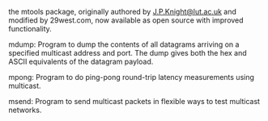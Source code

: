 the mtools package, originally authored by J.P.Knight@lut.ac.uk and modified by 29west.com, now available as open source with improved functionality.

mdump:
Program to dump the contents of all datagrams arriving on a specified
multicast address and port.  The dump gives both the hex and ASCII
equivalents of the datagram payload.

mpong:
Program to do ping-pong round-trip latency measurements using multicast.

msend:
Program to send multicast packets in flexible ways to test multicast networks.

